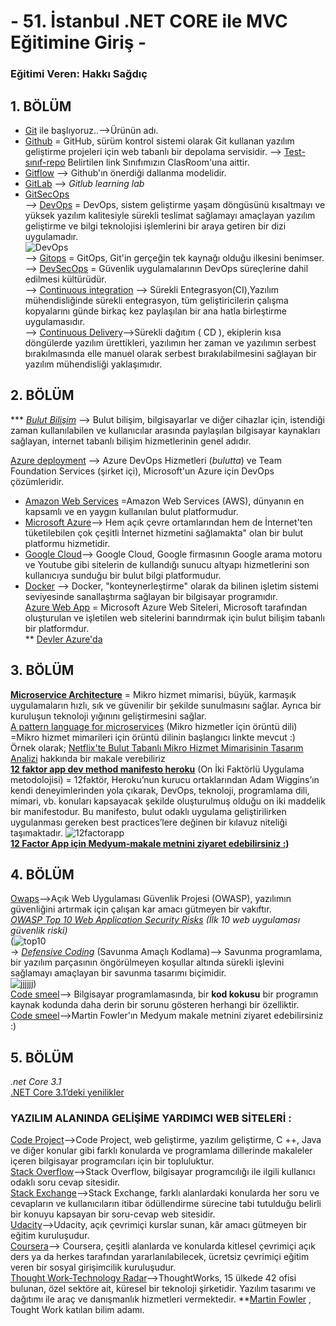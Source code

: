 # - 51. İstanbul .NET CORE  ile MVC Eğitimine Giriş -
 ### Eğitimi Veren: Hakkı Sağdıç
## 1. BÖLÜM <br/>
* [Git](https://git-scm.com/) ile başlıyoruz..-->Ürünün adı. <br/>
* [Github](https://guides.github.com/activities/hello-world/) = GitHub, sürüm kontrol sistemi olarak Git kullanan yazılım geliştirme projeleri için web tabanlı bir depolama servisidir. --> [Test-sınıf-repo](https://github.com/Kodluyoruz51BootcampMVCCore/test-classroom-repo) Belirtilen link Sınıfımızın ClasRoom'una aittir. <br/>
* [Gitflow](https://datasift.github.io/gitflow/IntroducingGitFlow.html) --> Github'ın önerdiği dallanma modelidir.  <br/>
* [GitLab](https://about.gitlab.com/) -->  *Gitlub learning lab* <br/>
* [GitSecOps](https://github.com/limiw/open-source-discussions/blob/master/what-is-secops-and-how-it-can-benefit-you.md) <br/>
*-->* [DevOps](https://aws.amazon.com/tr/devops/what-is-devops/) = DevOps, sistem geliştirme yaşam döngüsünü kısaltmayı ve yüksek yazılım kalitesiyle sürekli teslimat sağlamayı amaçlayan yazılım geliştirme ve bilgi teknolojisi işlemlerini bir araya getiren bir dizi uygulamadır. <br/>
![DevOps](https://user-images.githubusercontent.com/51059267/83363676-e8dcc280-a3a3-11ea-8825-c4c2a6551a9b.png) <br/>
--> [Gitops](https://www.cloudbees.com/gitops/what-is-gitops) = GitOps, Git'in gerçeğin tek kaynağı olduğu ilkesini benimser. <br/>
--> [DevSecOps](https://medium.com/@nagihanvural/devsecops-kavram%C4%B1-e78bb011c964) = Güvenlik uygulamalarının DevOps süreçlerine dahil edilmesi kültürüdür. <br/>
--> [Continuous integration](https://en.wikipedia.org/wiki/Continuous_integration) --> Sürekli Entegrasyon(CI),Yazılım mühendisliğinde sürekli entegrasyon, tüm geliştiricilerin çalışma kopyalarını günde birkaç kez paylaşılan bir ana hatla birleştirme uygulamasıdır.  <br/>
 --> [Continuous Delivery](https://martinfowler.com/bliki/ContinuousDelivery.html?utm_source=Codeship&utm_medium=CI-Guide)-->Sürekli dağıtım ( CD ), ekiplerin kısa döngülerde yazılım ürettikleri, yazılımın her zaman ve yazılımın serbest bırakılmasında elle manuel olarak serbest bırakılabilmesini sağlayan bir yazılım mühendisliği yaklaşımıdır. <br/>
## 2. BÖLÜM <br/>
*** *[Bulut Bilişim](https://aws.amazon.com/tr/what-is-cloud-computing/)* --> Bulut bilişim, bilgisayarlar ve diğer cihazlar için, istendiği zaman kullanılabilen ve kullanıcılar arasında paylaşılan bilgisayar kaynakları sağlayan, internet tabanlı bilişim hizmetlerinin genel adıdır. <br/>

[Azure deployment](https://docs.microsoft.com/en-us/azure/devops/pipelines/tasks/deploy/azure-rm-web-app-deployment?view=azure-devops) -->  Azure DevOps Hizmetleri (*bulutta*) ve Team Foundation Services (şirket içi), Microsoft'un Azure için DevOps çözümleridir.  <br/>
* [Amazon Web Services](https://aws.amazon.com/tr/what-is-aws/) =Amazon Web Services (AWS), dünyanın en kapsamlı ve en yaygın kullanılan bulut platformudur. <br/>
* [Microsoft Azure](https://azure.microsoft.com/tr-tr/)--> Hem açık çevre ortamlarından hem de İnternet'ten tüketilebilen çok çeşitli İnternet hizmetini sağlamakta" olan bir bulut platformu hizmetidir. <br/>
* [Google Cloud](https://cloud.google.com/)--> Google Cloud, Google firmasının Google arama motoru ve Youtube gibi sitelerin de kullandığı sunucu altyapı hizmetlerini son kullanıcıya sunduğu bir bulut bilgi platformudur. <br/>
* [Docker](https://www.docker.com/) --> Docker, "konteynerleştirme" olarak da bilinen işletim sistemi seviyesinde sanallaştırma sağlayan bir bilgisayar programıdır. <br/>
[Azure Web App](https://azure.microsoft.com/tr-tr/services/app-service/web/) = Microsoft Azure Web Siteleri, Microsoft tarafından oluşturulan ve işletilen web sitelerini barındırmak için bulut bilişim tabanlı bir platformdur. <br/>
       ** [Devler Azure'da](https://www.microsoft.com/turkey/devlerazureda/)
## 3. BÖLÜM <br/>
**[Microservice Architecture](https://microservices.io/index.html)** = Mikro hizmet mimarisi, büyük, karmaşık uygulamaların hızlı, sık ve güvenilir bir şekilde sunulmasını sağlar. Ayrıca bir kuruluşun teknoloji yığınını geliştirmesini sağlar.<br/>
[A pattern language for microservices](https://microservices.io/patterns/) (Mikro hizmetler için örüntü dili) =Mikro hizmet mimarileri için örüntü dilinin başlangıcı linkte mevcut :)  <br/>
Örnek olarak; [Netflix'te Bulut Tabanlı Mikro Hizmet Mimarisinin Tasarım Analizi](https://medium.com/swlh/a-design-analysis-of-cloud-based-microservices-architecture-at-netflix-98836b2da45f) hakkında bir makale verebiliriz  <br/>
**[12 faktor app dev method manifesto heroku](https://12factor.net/tr/backing-services)** (On İki Faktörlü Uygulama metodolojisi) =  12faktör, Heroku’nun kurucu ortaklarından Adam Wiggins’ın kendi deneyimlerinden yola çıkarak, DevOps, teknoloji, programlama dili, mimari, vb. konuları kapsayacak şekilde oluşturulmuş olduğu on iki maddelik bir manifestodur. Bu manifesto, bulut odaklı uygulama geliştirilirken uygulanması gereken best practices’lere değinen bir kılavuz niteliği taşımaktadır.
![12factorapp](https://user-images.githubusercontent.com/51059267/83363405-d5c8f300-a3a1-11ea-9fcb-f8f9576dd5ae.png)
<br/>
**[12 Factor App için Medyum-makale metnini ziyaret edebilirsiniz :)](https://medium.com/architectural-patterns/12-factor-app-uygun-geli%C5%9Ftirme-nedir-61645e68f114)**
## 4. BÖLÜM <br/>
[Owaps](https://owasp.org/)-->Açık Web Uygulaması Güvenlik Projesi (OWASP), yazılımın güvenliğini artırmak için çalışan kar amacı gütmeyen bir vakıftır. <br/>
*[OWASP Top 10 Web Application Security Risks](https://owasp.org/www-project-top-ten/)
(İlk 10 web uygulaması güvenlik riski)* <br/> (![top10](https://user-images.githubusercontent.com/51059267/83364649-6a841e80-a3ab-11ea-8f63-badb7e441d1e.png) <br/>
-> *[Defensive Coding](https://en.wikipedia.org/wiki/Defensive_programming)* (Savunma Amaçlı Kodlama)--> Savunma programlama, bir yazılım parçasının öngörülmeyen koşullar altında sürekli işlevini sağlamayı amaçlayan bir savunma tasarımı biçimidir. <br/>![jjjjjj](https://user-images.githubusercontent.com/51059267/83364931-825ca200-a3ad-11ea-9b37-eca80d8bbc1f.png))  <br/>
[Code smeel](https://sourcemaking.com/refactoring/smells)--> Bilgisayar programlamasında, bir **kod kokusu** bir programın kaynak kodunda daha derin bir sorunu gösteren herhangi bir özelliktir. <br/>
[Code smeel](https://martinfowler.com/bliki/CodeSmell.html)-->Martin Fowler'ın Medyum makale metnini ziyaret edebilirsiniz :) <br/>
## 5. BÖLÜM <br/>
*.net Core 3.1* <br/>
[.NET Core 3.1’deki yenilikler](https://docs.microsoft.com/tr-tr/dotnet/core/whats-new/dotnet-core-3-1)
### YAZILIM ALANINDA GELİŞİME YARDIMCI WEB SİTELERİ :
[Code Project](https://www.codeproject.com/)-->Code Project, web geliştirme, yazılım geliştirme, C ++, Java ve diğer konular gibi farklı konularda ve programlama dillerinde makaleler içeren bilgisayar programcıları için bir topluluktur. <br/> 
[Stack Overflow](https://stackoverflow.com/)-->Stack Overflow, bilgisayar programcılığı ile ilgili kullanıcı odaklı soru cevap sitesidir. <br/>
[Stack Exchange](https://stackexchange.com/)-->Stack Exchange, farklı alanlardaki konularda her soru ve cevapların ve kullanıcıların itibar ödüllendirme sürecine tabi tutulduğu belirli bir konuyu kapsayan bir soru-cevap web sitesidir. <br/> 
[Udacity](https://www.udacity.com/)-->Udacity, açık çevrimiçi kurslar sunan, kâr amacı gütmeyen bir eğitim kuruluşudur. <br/> 
[Coursera](https://www.coursera.org/)--> Coursera, çeşitli alanlarda ve konularda kitlesel çevrimiçi açık ders ya da herkes tarafından yararlanılabilecek, ücretsiz çevrimiçi eğitim veren bir sosyal girişimcilik kuruluşudur. <br/> 
[Thought Work-Technology Radar](https://www.thoughtworks.com/radar)-->ThoughtWorks, 15 ülkede 42 ofisi bulunan, özel sektöre ait, küresel bir teknoloji şirketidir. Yazılım tasarımı ve dağıtımı ile araç ve danışmanlık hizmetleri vermektedir.
   **[Martin Fowler](https://martinfowler.com/) , Tought Work katılan bilim adamı.
                                                                                          
